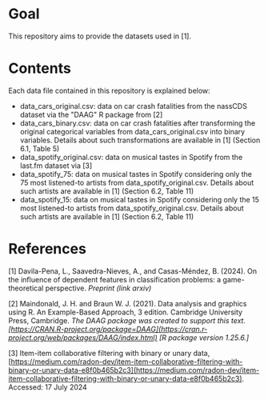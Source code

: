 # Goal
This repository aims to provide the datasets used in [1].

# Contents
Each data file contained in this repository is explained below:
- data_cars_original.csv: data on car crash fatalities from the nassCDS dataset via the "DAAG" R package from [2]
- data_cars_binary.csv: data on car crash fatalities after transforming the original categorical variables from data_cars_original.csv into binary variables. Details about such transformations are available in [1] (Section 6.1, Table 5)
- data_spotify_original.csv: data on musical tastes in Spotify from the last.fm dataset via [3]
- data_spotify_75: data on musical tastes in Spotify considering only the 75 most listened-to artists from data_spotify_original.csv. Details about such artists are available in [1] (Section 6.2, Table 11)
- data_spotify_15: data on musical tastes in Spotify considering only the 15 most listened-to artists from data_spotify_original.csv. Details about such artists are available in [1] (Section 6.2, Table 11)


# References
[1] Davila-Pena, L., Saavedra-Nieves, A., and Casas-Méndez, B. (2024). On the influence of dependent features in classification problems: a game-theoretical perspective. _Preprint (link arxiv)_

[2] Maindonald, J. H. and Braun W. J. (2021). Data analysis and graphics using R. An Example-Based Approach, 3 edition. Cambridge University Press, Cambridge. _The DAAG package was created to support this text. [https://CRAN.R-project.org/package=DAAG](https://cran.r-project.org/web/packages/DAAG/index.html) [R package version 1.25.6.]_

[3] Item-item collaborative filtering with binary or unary data, 
[https://medium.com/radon-dev/item-item-collaborative-filtering-with-binary-or-unary-data-e8f0b465b2c3](https://medium.com/radon-dev/item-item-collaborative-filtering-with-binary-or-unary-data-e8f0b465b2c3). Accessed: 17 July 2024

